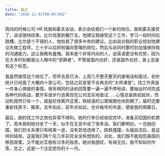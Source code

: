 ```yaml
---
title: 最近
date: "2016-11-01T00:00:00Z"
---
```


周四的时候公司 HR 找我和霍夫谈话，表示会给我们一个新的岗位。我和霍夫接受了，谈话很快结束。比尔找我到餐厅去，他建议我接受这个工作，学习一段时间后跳槽。比尔是个不错的人，他给我了很多中肯的建议。比如说对我的职业规划他建议先做工程师，三十岁以后转到偏向管理的岗位，然后与此同时要时刻加强保持我的沟通能力。这让我略有羞愧。我本是个非常内向的人，说英语更没有优势，因为在大多时刻都是众人眼中的“安静者”。不管是国内也好，还是国外也好，身上总是有这个标签。

我虽然接受这个岗位了，但早去意已决，上周几乎整天整天的接电话和面试，初步统计已经面了大概四十家公司，包括之前宣誓不会再去的“大师课堂”。找工作真是一件身心俱疲的事情。很多相同的话和回答要一遍一遍不停地讲，要抽出时间完成各种代码挑战，要开车或步行逃离现在公司去实地面试……心情总是跌宕起伏，而动机竟然只有一个，就是赶快离开这里。核桃溪的公寓租期也快到期了，届时还要重新找房子、搬家。去年如此，前年亦如此。也许每年的年底，便是我的倒霉日。

最后，她的找工作之旅也异常不顺利。她的行李已经收拾完毕，准备买回国的机票了。周末我和她对坐了一天，似乎在无言中说了很多话。我们都明白，一旦她回国，我们的关系便只有结束一途，没有其他选择了。跌跌撞撞，头碰血流后，是这样的结局，这是我们两个在几年前完全没有想到的。对此，我们既不能抱怨美国的移民政策，又不能对互相有过多的指责。她对我感叹，有缘无份。我不知如何作答。总之，这是一个注定悲伤的十一月。
